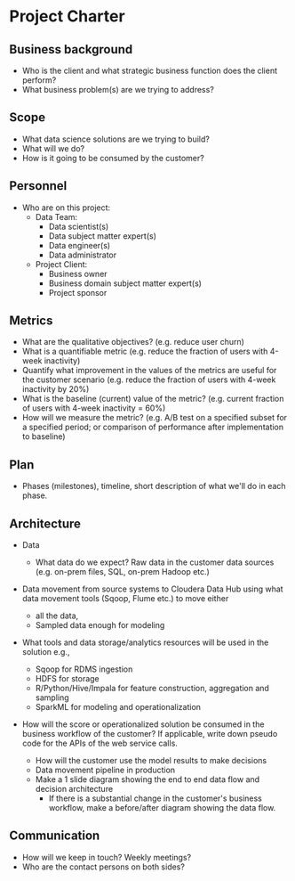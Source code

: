 # Project Charter

## Business background

* Who is the client and what strategic business function does the client perform?
* What business problem(s) are we trying to address?

## Scope
* What data science solutions are we trying to build?
* What will we do?
* How is it going to be consumed by the customer?

## Personnel
* Who are on this project:
	* Data Team:
		* Data scientist(s)
		* Data subject matter expert(s)
		* Data engineer(s)
		* Data administrator
	* Project Client:
		* Business owner
		* Business domain subject matter expert(s)
		* Project sponsor
	
## Metrics
* What are the qualitative objectives? (e.g. reduce user churn)
* What is a quantifiable metric  (e.g. reduce the fraction of users with 4-week inactivity)
* Quantify what improvement in the values of the metrics are useful for the customer scenario (e.g. reduce the  fraction of users with 4-week inactivity by 20%) 
* What is the baseline (current) value of the metric? (e.g. current fraction of users with 4-week inactivity = 60%)
* How will we measure the metric? (e.g. A/B test on a specified subset for a specified period; or comparison of performance after implementation to baseline)

## Plan
* Phases (milestones), timeline, short description of what we'll do in each phase.

## Architecture
* Data
  * What data do we expect? Raw data in the customer data sources (e.g. on-prem files, SQL, on-prem Hadoop etc.)
* Data movement from source systems to Cloudera Data Hub using what data movement tools (Sqoop, Flume etc.) to move either
  * all the data, 
  * Sampled data enough for modeling 

* What tools and data storage/analytics resources will be used in the solution e.g.,
  * Sqoop for RDMS ingestion
  * HDFS for storage
  * R/Python/Hive/Impala for feature construction, aggregation and sampling
  * SparkML for modeling and operationalization
* How will the score or operationalized solution be consumed in the business workflow of the customer? If applicable, write down pseudo code for the APIs of the web service calls.
  * How will the customer use the model results to make decisions
  * Data movement pipeline in production
  * Make a 1 slide diagram showing the end to end data flow and decision architecture
    * If there is a substantial change in the customer's business workflow, make a before/after diagram showing the data flow.

## Communication
* How will we keep in touch? Weekly meetings?
* Who are the contact persons on both sides?
